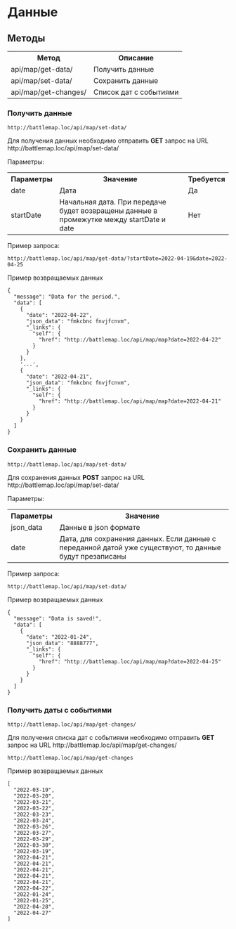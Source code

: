 # Данные

## Методы

<table>
    <tr>
        <th>
            Метод
        </th>
        <th>
            Описание
        </th>
    </tr>
    <tr>
        <td>
            api/map/get-data/
        </td>
        <td>
            Получить данные 
        </td>
    </tr>
     <tr>
        <td>
            api/map/set-data/
        </td>
        <td>
            Сохранить данные
        </td>
    </tr>
     </tr>
     <tr>
        <td>
            api/map/get-changes/
        </td>
        <td>
            Список дат с событиями
        </td>
    </tr>
</table>

### Получить данные

`http://battlemap.loc/api/map/set-data/`
<p>
    Для получения данных необходимо отправить <b>GET</b> запрос на URL http://battlemap.loc/api/map/set-data/
</p>
<p>
    Параметры:
</p>
<table>
    <tr>
        <th>
            Параметры
        </th>
        <th>
            Значение
        </th>
        <th>
            Требуется
        </th>
    </tr>
    <tr>
        <td>
            date
        </td>
        <td>
            Дата
        </td>
        <td>
            Да
        </td>
    </tr>
    <tr>
        <td>
            startDate
        </td>
        <td>
            Начальная дата. При передаче будет возвращены данные в промежутке между
            startDate и date
        </td>
        <td>
            Нет
        </td>
    </tr>
</table>
<p>
    Пример запроса:
</p>

`http://battlemap.loc/api/map/get-data/?startDate=2022-04-19&date=2022-04-25`

<p>
    Пример возвращаемых данных
</p>

```json5
{
  "message": "Data for the period.",
  "data": [
    {
      "date": "2022-04-22",
      "json_data": "fmkcbnc fnvjfcnvm",
      "_links": {
        "self": {
          "href": "http://battlemap.loc/api/map/map?date=2022-04-22"
        }
      }
    },
    '...',
    {
      "date": "2022-04-21",
      "json_data": "fmkcbnc fnvjfcnvm",
      "_links": {
        "self": {
          "href": "http://battlemap.loc/api/map/map?date=2022-04-21"
        }
      }
    }
  ]
}
```

### Сохранить данные

`http://battlemap.loc/api/map/set-data/`
<p>
    Для сохранения данных <b>POST</b> запрос на URL http://battlemap.loc/api/map/set-data/
</p>
<p>
    Параметры:
</p>
<table>
    <tr>
        <th>
            Параметры
        </th>
        <th>
            Значение
        </th>
    </tr>
    <tr>
        <td>
            json_data
        </td>
        <td>
            Данные в json формате
        </td>
    </tr>
    <tr>
        <td>
            date
        </td>
        <td>
            Дата, для сохранения данных. Если данные с переданной датой уже существуют, то данные будут презаписаны
        </td>
    </tr>
</table>
<p>
    Пример запроса:
</p>

`http://battlemap.loc/api/map/set-data/`

<p>
    Пример возвращаемых данных
</p>

```json5
{
  "message": "Data is saved!",
  "data": [
    {
      "date": "2022-01-24",
      "json_data": "8888777",
      "_links": {
        "self": {
          "href": "http://battlemap.loc/api/map/map?date=2022-04-25"
        }
      }
    }
  ]
}
```

### Получить даты с событиями

`http://battlemap.loc/api/map/get-changes/`
<p>
    Для получения списка дат с событиями необходимо отправить <b>GET</b> запрос на URL http://battlemap.loc/api/map/get-changes/
</p>


`http://battlemap.loc/api/map/get-changes`

<p>
    Пример возвращаемых данных
</p>

```json5
[
  "2022-03-19",
  "2022-03-20",
  "2022-03-21",
  "2022-03-22",
  "2022-03-23",
  "2022-03-24",
  "2022-03-26",
  "2022-03-27",
  "2022-03-29",
  "2022-03-30",
  "2022-03-19",
  "2022-04-21",
  "2022-04-21",
  "2022-04-21",
  "2022-04-21",
  "2022-04-21",
  "2022-04-22",
  "2022-01-24",
  "2022-01-25",
  "2022-04-28",
  "2022-04-27"
]
```

